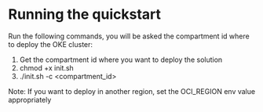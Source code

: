 # Running the quickstart
Run the following commands, you will be asked the compartment id where to deploy the OKE cluster:

1. Get the compartment id where you want to deploy the solution
2. chmod +x init.sh
3. ./init.sh -c <compartment_id>

Note: If you want to deploy in another region, set the OCI_REGION env value appropriately